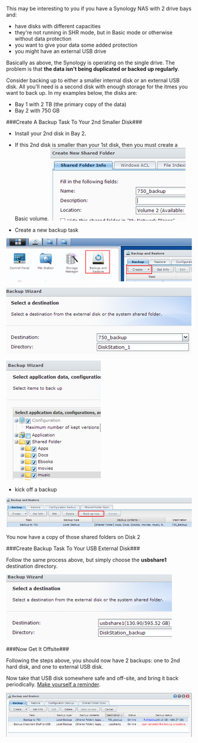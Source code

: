<!--{Title:"Configuring Synology NAS For Backups Without RAID", PublishedOn:"Oct 5 2013", Intro:"If you're running a Synology NAS and aren't using RAID, you can still protect your data."}-->

This may be interesting to you if you have a Synology NAS with 2 drive bays and:

* have disks with different capacities
* they're not running in SHR mode, but in Basic mode or otherwise without data protection
* you want to give your data some added protection
* you might have an external USB drive

Basically as above, the Synology is operating on the single drive. The problem is that **the data isn't being duplicated or backed up regularly**.

Consider backing up to either a smaller internal disk or an external USB disk. All you'll need is a second disk with enough storage for the itmes you want to back up. In my examples below, the disks are:

* Bay 1 with 2 TB (the primary copy of the data)
* Bay 2 with 750 GB   

###Create A Backup Task To Your 2nd Smaller Disk###

* Install your 2nd disk in Bay 2.
* If this 2nd disk is smaller than your 1st disk, then you must create a Basic volume.
![](img/synology-create-shared-on-2nd-disk.png)

* Create a new backup task

![](img/synology-create-backup-task.png)

![](img/synology-backup-destination.png)

![](img/synology-backup-folders.png)

* kick off a backup

![](img/synology-backup-now.png)

You now have a copy of those shared folders on Disk 2
 

###Create Backup Task To Your USB External Disk###

Follow the same process above, but simply choose the **usbshare1** destination directory.

![](img/synology-backup-to-usb.png)


###Now Get It Offsite###

Following the steps above, you should now have 2 backups: one to 2nd hard disk, and one to external USB disk.

Now take that USB disk somewhere safe and off-site, and bring it back periodically. [Make yourself a reminder](https://ifttt.com/recipes/121684).

![](img/synology-backup-to-2nd-disk.png)
